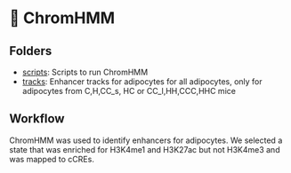 # :file_folder: ChromHMM

## Folders

- [scripts](https://github.com/vonMeyennLab/AT_memory/tree/main/ChromHMM/scripts): Scripts to run ChromHMM
- [tracks](https://github.com/vonMeyennLab/AT_memory/tree/main/ChromHMM/tracks): Enhancer tracks for adipocytes for all adipocytes, only for adipocytes from C,H,CC_s, HC or CC_l,HH,CCC,HHC mice



## Workflow
ChromHMM was used to identify enhancers for adipocytes. We selected a state that was enriched for H3K4me1 and H3K27ac but not H3K4me3 and was mapped to cCREs. 
